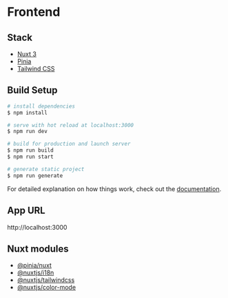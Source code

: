 # Frontend

## Stack

- [Nuxt 3](https://nuxt.com)
- [Pinia](https://pinia.vuejs.org/)
- [Tailwind CSS](https://tailwindcss.com/)

## Build Setup

```bash
# install dependencies
$ npm install

# serve with hot reload at localhost:3000
$ npm run dev

# build for production and launch server
$ npm run build
$ npm run start

# generate static project
$ npm run generate

```

For detailed explanation on how things work, check out the [documentation](https://nuxt.com).

## App URL

http://localhost:3000

## Nuxt modules

- [@pinia/nuxt](https://pinia.vuejs.org/ssr/nuxt.html)
- [@nuxtjs/i18n](https://i18n.nuxtjs.org/)
- [@nuxtjs/tailwindcss](https://tailwindcss.nuxtjs.org/)
- [@nuxtjs/color-mode](https://color-mode.nuxtjs.org/)
